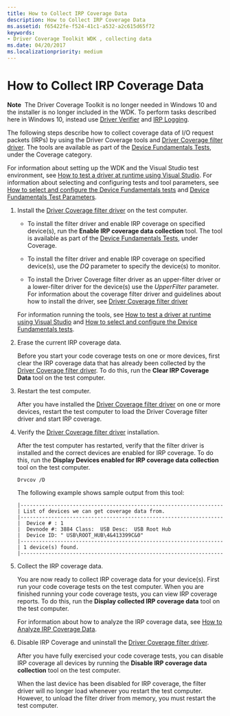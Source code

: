 ```yaml
---
title: How to Collect IRP Coverage Data
description: How to Collect IRP Coverage Data
ms.assetid: f65422fe-f524-41c1-a532-a2c615d65f72
keywords:
- Driver Coverage Toolkit WDK , collecting data
ms.date: 04/20/2017
ms.localizationpriority: medium
---
```


# How to Collect IRP Coverage Data


**Note**  The Driver Coverage Toolkit is no longer needed in Windows 10 and the installer is no longer included in the WDK. To perform tasks described here in Windows 10, instead use [Driver Verifier](driver-verifier.md) and [IRP Logging](irp-logging.md).

 

The following steps describe how to collect coverage data of I/O request packets (IRPs) by using the Driver Coverage tools and [Driver Coverage filter driver](driver-coverage-filter-driver.md). The tools are available as part of the [Device Fundamentals Tests](device-fundamentals-tests.md), under the Coverage category.

For information about setting up the WDK and the Visual Studio test environment, see [How to test a driver at runtime using Visual Studio](/windows-hardware/drivers). For information about selecting and configuring tests and tool parameters, see [How to select and configure the Device Fundamentals tests](/windows-hardware/drivers) and [Device Fundamentals Test Parameters](/windows-hardware/drivers).

1.  Install the [Driver Coverage filter driver](driver-coverage-filter-driver.md) on the test computer.

    -   To install the filter driver and enable IRP coverage on specified device(s), run the **Enable IRP coverage data collection** tool. The tool is available as part of the [Device Fundamentals Tests](device-fundamentals-tests.md), under Coverage.

    -   To install the filter driver and enable IRP coverage on specified device(s), use the *DQ* parameter to specify the device(s) to monitor.

    -   To install the Driver Coverage filter driver as an upper-filter driver or a lower-filter driver for the device(s) use the *UpperFilter* parameter. For information about the coverage filter driver and guidelines about how to install the driver, see [Driver Coverage filter driver](driver-coverage-filter-driver.md)

    For information running the tools, see [How to test a driver at runtime using Visual Studio](/windows-hardware/drivers) and [How to select and configure the Device Fundamentals tests](/windows-hardware/drivers).

2.  Erase the current IRP coverage data.

    Before you start your code coverage tests on one or more devices, first clear the IRP coverage data that has already been collected by the [Driver Coverage filter driver](driver-coverage-filter-driver.md). To do this, run the **Clear IRP Coverage Data** tool on the test computer.

3.  Restart the test computer.

    After you have installed the [Driver Coverage filter driver](driver-coverage-filter-driver.md) on one or more devices, restart the test computer to load the Driver Coverage filter driver and start IRP coverage.

4.  Verify the [Driver Coverage filter driver](driver-coverage-filter-driver.md) installation.

    After the test computer has restarted, verify that the filter driver is installed and the correct devices are enabled for IRP coverage. To do this, run the **Display Devices enabled for IRP coverage data collection** tool on the test computer.

    ```
    Drvcov /D
    ```

    The following example shows sample output from this tool:

    ```
    |------------------------------------------------------------------
    | List of devices we can get coverage data from.
    |------------------------------------------------------------------
    |  Device # : 1 
    |  Devnode #: 3884 Class:  USB Desc:  USB Root Hub
    |  Device ID: " USB\ROOT_HUB\4&413399C&0"
    |------------------------------------------------------------------
    | 1 device(s) found.
    |------------------------------------------------------------------
    ```

5.  Collect the IRP coverage data.

    You are now ready to collect IRP coverage data for your device(s). First run your code coverage tests on the test computer. When you are finished running your code coverage tests, you can view IRP coverage reports. To do this, run the **Display collected IRP coverage data** tool on the test computer.

    For information about how to analyze the IRP coverage data, see [How to Analyze IRP Coverage Data](how-to-analyze-irp-coverage-data.md).

6.  Disable IRP Coverage and uninstall the [Driver Coverage filter driver](driver-coverage-filter-driver.md).

    After you have fully exercised your code coverage tests, you can disable IRP coverage all devices by running the **Disable IRP coverage data collection** tool on the test computer.

    When the last device has been disabled for IRP coverage, the filter driver will no longer load whenever you restart the test computer. However, to unload the filter driver from memory, you must restart the test computer.

 

